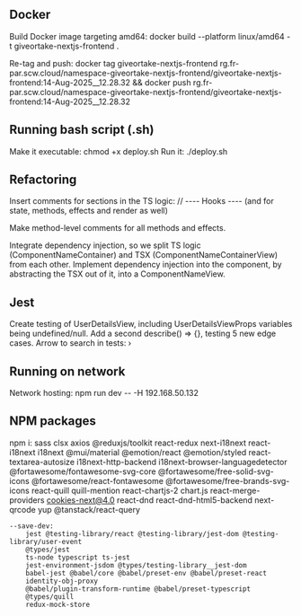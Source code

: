 ## Docker
Build Docker image targeting amd64:
docker build --platform linux/amd64 -t giveortake-nextjs-frontend .

Re-tag and push:
docker tag giveortake-nextjs-frontend rg.fr-par.scw.cloud/namespace-giveortake-nextjs-frontend/giveortake-nextjs-frontend:14-Aug-2025__12.28.32 && docker push rg.fr-par.scw.cloud/namespace-giveortake-nextjs-frontend/giveortake-nextjs-frontend:14-Aug-2025__12.28.32

## Running bash script (.sh)
Make it executable: chmod +x deploy.sh
Run it: ./deploy.sh

## Refactoring
Insert comments for sections in the TS logic:
// ---- Hooks ----
(and for state, methods, effects and render as well)

Make method-level comments for all methods and effects.

Integrate dependency injection, so we split TS logic (ComponentNameContainer) and TSX (ComponentNameContainerView) from each other.
Implement dependency injection into the component, by abstracting the TSX out of it, into a ComponentNameView.

## Jest
Create testing of UserDetailsView, including UserDetailsViewProps variables being undefined/null.
Add a second describe() => {}, testing 5 new edge cases.
Arrow to search in tests:  ›

## Running on network
Network hosting:
npm run dev -- -H 192.168.50.132

## NPM packages
npm i:
    sass
    clsx
    axios
    @reduxjs/toolkit react-redux
    next-i18next react-i18next i18next
    @mui/material @emotion/react @emotion/styled
    react-textarea-autosize
    i18next-http-backend
    i18next-browser-languagedetector
    @fortawesome/fontawesome-svg-core @fortawesome/free-solid-svg-icons @fortawesome/react-fontawesome @fortawesome/free-brands-svg-icons
    react-quill quill-mention
    react-chartjs-2 chart.js
    react-merge-providers
    cookies-next@4.0
    react-dnd react-dnd-html5-backend
    next-qrcode
    yup
    @tanstack/react-query

    --save-dev:
        jest @testing-library/react @testing-library/jest-dom @testing-library/user-event
        @types/jest
        ts-node typescript ts-jest
        jest-environment-jsdom @types/testing-library__jest-dom
        babel-jest @babel/core @babel/preset-env @babel/preset-react
        identity-obj-proxy
        @babel/plugin-transform-runtime @babel/preset-typescript
        @types/quill
        redux-mock-store

